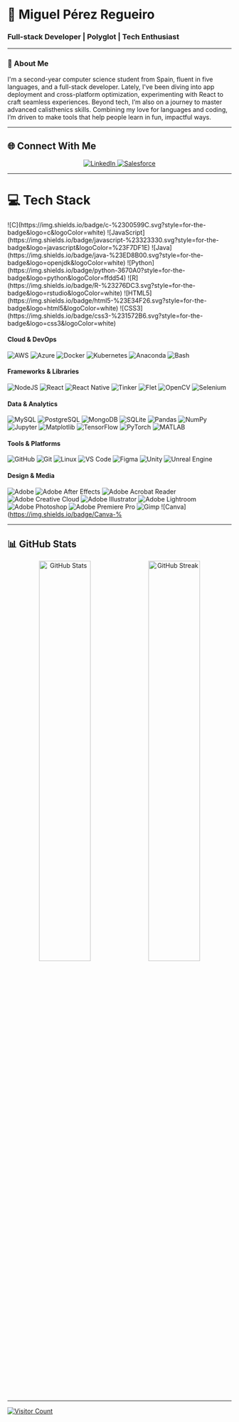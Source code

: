 # 🌌 Miguel Pérez Regueiro
### Full-stack Developer | Polyglot | Tech Enthusiast

---

### 🌠 About Me
I'm a second-year computer science student from Spain, fluent in five languages, and a full-stack developer. Lately, I've been diving into app deployment and cross-platform optimization, experimenting with React to craft seamless experiences. Beyond tech, I’m also on a journey to master advanced calisthenics skills. Combining my love for languages and coding, I’m driven to make tools that help people learn in fun, impactful ways.

---
## 🌐 Connect With Me
<p align="center">
  <a href="https://www.linkedin.com/in/miguel-pérez-regueiro" target="_blank" rel="noreferrer">
    <img src="https://img.shields.io/badge/LinkedIn-%230077B5.svg?style=for-the-badge&logo=linkedin&logoColor=white" alt="LinkedIn"/>
  </a>
  <a href="https://www.salesforce.com/trailblazer/vez1avt92qouv7yss3" target="_blank" rel="noreferrer">
    <img src="https://img.shields.io/badge/Salesforce-%2300A1E0.svg?style=for-the-badge&logo=salesforce&logoColor=white" alt="Salesforce"/>
  </a>
</p>


---

<h1>💻 Tech Stack</h1>
  ![C](https://img.shields.io/badge/c-%2300599C.svg?style=for-the-badge&logo=c&logoColor=white) 
  ![JavaScript](https://img.shields.io/badge/javascript-%23323330.svg?style=for-the-badge&logo=javascript&logoColor=%23F7DF1E) 
  ![Java](https://img.shields.io/badge/java-%23ED8B00.svg?style=for-the-badge&logo=openjdk&logoColor=white) 
  ![Python](https://img.shields.io/badge/python-3670A0?style=for-the-badge&logo=python&logoColor=ffdd54) 
  ![R](https://img.shields.io/badge/R-%23276DC3.svg?style=for-the-badge&logo=rstudio&logoColor=white)
  ![HTML5](https://img.shields.io/badge/html5-%23E34F26.svg?style=for-the-badge&logo=html5&logoColor=white) 
  ![CSS3](https://img.shields.io/badge/css3-%231572B6.svg?style=for-the-badge&logo=css3&logoColor=white) 

  #### Cloud & DevOps
  ![AWS](https://img.shields.io/badge/AWS-%23FF9900.svg?style=for-the-badge&logo=amazon-aws&logoColor=white) 
  ![Azure](https://img.shields.io/badge/azure-%230072C6.svg?style=for-the-badge&logo=microsoftazure&logoColor=white) 
  ![Docker](https://img.shields.io/badge/docker-%230db7ed.svg?style=for-the-badge&logo=docker&logoColor=white) 
  ![Kubernetes](https://img.shields.io/badge/kubernetes-%23326ce5.svg?style=for-the-badge&logo=kubernetes&logoColor=white) 
  ![Anaconda](https://img.shields.io/badge/Anaconda-%2344A833.svg?style=for-the-badge&logo=anaconda&logoColor=white) 
  ![Bash](https://img.shields.io/badge/Bash-%23121011.svg?style=for-the-badge&logo=gnu-bash&logoColor=white)

  #### Frameworks & Libraries
  ![NodeJS](https://img.shields.io/badge/node.js-6DA55F?style=for-the-badge&logo=node.js&logoColor=white) 
  ![React](https://img.shields.io/badge/react-%2320232a.svg?style=for-the-badge&logo=react&logoColor=%2361DAFB) 
  ![React Native](https://img.shields.io/badge/React_Native-%2320232a.svg?style=for-the-badge&logo=react&logoColor=%2361DAFB)
  ![Tinker](https://img.shields.io/badge/Tinker-%2320C20E.svg?style=for-the-badge&logo=tinker&logoColor=white)
  ![Flet](https://img.shields.io/badge/Flet-%2300C4CC.svg?style=for-the-badge&logo=flet&logoColor=white)
  ![OpenCV](https://img.shields.io/badge/OpenCV-%235C3EE8.svg?style=for-the-badge&logo=opencv&logoColor=white)
  ![Selenium](https://img.shields.io/badge/Selenium-%23443d56.svg?style=for-the-badge&logo=selenium&logoColor=white)

  #### Data & Analytics
  ![MySQL](https://img.shields.io/badge/mysql-4479A1.svg?style=for-the-badge&logo=mysql&logoColor=white) 
  ![PostgreSQL](https://img.shields.io/badge/postgresql-%23336791.svg?style=for-the-badge&logo=postgresql&logoColor=white) 
  ![MongoDB](https://img.shields.io/badge/MongoDB-%234ea94b.svg?style=for-the-badge&logo=mongodb&logoColor=white) 
  ![SQLite](https://img.shields.io/badge/SQLite-%23003B57.svg?style=for-the-badge&logo=sqlite&logoColor=white)
  ![Pandas](https://img.shields.io/badge/pandas-%23150458.svg?style=for-the-badge&logo=pandas&logoColor=white) 
  ![NumPy](https://img.shields.io/badge/numpy-%23013243.svg?style=for-the-badge&logo=numpy&logoColor=white) 
  ![Jupyter](https://img.shields.io/badge/Jupyter-%23F37626.svg?style=for-the-badge&logo=Jupyter&logoColor=white) 
  ![Matplotlib](https://img.shields.io/badge/Matplotlib-%23ffffff.svg?style=for-the-badge&logo=Matplotlib&logoColor=black) 
  ![TensorFlow](https://img.shields.io/badge/TensorFlow-%23FF6F00.svg?style=for-the-badge&logo=tensorflow&logoColor=white) 
  ![PyTorch](https://img.shields.io/badge/PyTorch-%23EE4C2C.svg?style=for-the-badge&logo=pytorch&logoColor=white)
  ![MATLAB](https://img.shields.io/badge/MATLAB-%23007ACC.svg?style=for-the-badge&logo=mathworks&logoColor=white)

  #### Tools & Platforms
  ![GitHub](https://img.shields.io/badge/github-%23121011.svg?style=for-the-badge&logo=github&logoColor=white) 
  ![Git](https://img.shields.io/badge/git-%23F05033.svg?style=for-the-badge&logo=git&logoColor=white) 
  ![Linux](https://img.shields.io/badge/Linux-FCC624?style=for-the-badge&logo=linux&logoColor=black) 
  ![VS Code](https://img.shields.io/badge/VS%20Code-%23007ACC.svg?style=for-the-badge&logo=visual-studio-code&logoColor=white) 
  ![Figma](https://img.shields.io/badge/figma-%23F24E1E.svg?style=for-the-badge&logo=figma&logoColor=white) 
  ![Unity](https://img.shields.io/badge/Unity-%23000000.svg?style=for-the-badge&logo=unity&logoColor=white)
  ![Unreal Engine](https://img.shields.io/badge/Unreal_Engine-%23313131.svg?style=for-the-badge&logo=unreal-engine&logoColor=white)

  #### Design & Media
  ![Adobe](https://img.shields.io/badge/adobe-%23FF0000.svg?style=for-the-badge&logo=adobe&logoColor=white) 
  ![Adobe After Effects](https://img.shields.io/badge/Adobe%20After%20Effects-9999FF.svg?style=for-the-badge&logo=Adobe%20After%20Effects&logoColor=white) 
  ![Adobe Acrobat Reader](https://img.shields.io/badge/Adobe%20Acrobat%20Reader-EC1C24.svg?style=for-the-badge&logo=Adobe%20Acrobat%20Reader&logoColor=white) 
  ![Adobe Creative Cloud](https://img.shields.io/badge/Adobe%20Creative%20Cloud-DA1F26.svg?style=for-the-badge&logo=Adobe%20Creative%20Cloud&logoColor=white) 
  ![Adobe Illustrator](https://img.shields.io/badge/adobe%20illustrator-%23FF9A00.svg?style=for-the-badge&logo=adobe%20illustrator&logoColor=white) 
  ![Adobe Lightroom](https://img.shields.io/badge/Adobe%20Lightroom-31A8FF.svg?style=for-the-badge&logo=Adobe%20Lightroom&logoColor=white) 
  ![Adobe Photoshop](https://img.shields.io/badge/adobe%20photoshop-%2331A8FF.svg?style=for-the-badge&logo=adobe%20photoshop&logoColor=white) 
  ![Adobe Premiere Pro](https://img.shields.io/badge/Adobe%20Premiere%20Pro-9999FF.svg?style=for-the-badge&logo=Adobe%20Premiere%20Pro&logoColor=white) 
  ![Gimp](https://img.shields.io/badge/Gimp-657D8B?style=for-the-badge&logo=gimp&logoColor=FFFFFF) 
  ![Canva](https://img.shields.io/badge/Canva-%


---

## 📊 GitHub Stats
<p align="center">
  <img src="https://github-readme-stats.vercel.app/api?username=MiguelRegueiro&theme=github_dark&hide_border=true&show_icons=true" alt="GitHub Stats" width="48%">
  <img src="https://github-readme-streak-stats.herokuapp.com/?user=MiguelRegueiro&theme=github_dark&hide_border=true" alt="GitHub Streak" width="48%">
</p>

--- 

[![Visitor Count](https://visitcount.itsvg.in/api?id=MiguelRegueiro&icon=0&color=12)](https://visitcount.itsvg.in)

<!-- Crafted with inspiration from ChrisTitusTech's sleek README template and GPRM generator: https://gprm.itsvg.in -->

